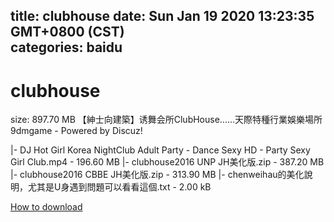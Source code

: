 
title: clubhouse
date: Sun Jan 19 2020 13:23:35 GMT+0800 (CST)    
categories: baidu
---

# clubhouse
size: 897.70 MB
 【紳士向建築】诱舞会所ClubHouse......天際特種行業娛樂場所9dmgame - Powered by Discuz!
 
|- DJ Hot Girl Korea NightClub Adult Party - Dance Sexy HD - Party Sexy Girl Club.mp4 - 196.60 MB
|- clubhouse2016 UNP JH美化版.zip - 387.20 MB
|- clubhouse2016 CBBE JH美化版.zip - 313.90 MB
|- chenweihau的美化說明，尤其是U身遇到問題可以看看這個.txt - 2.00 kB

[How to download](https://bpcam.bemobtrk.com/go/2ceec3aa-1ca2-46d6-b9ff-aaa5c184517c?jno=35)